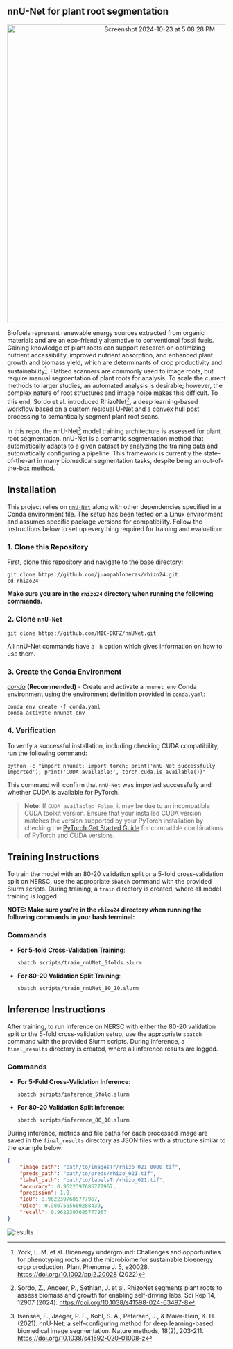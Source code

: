 ## nnU-Net for plant root segmentation
<div align="center">
  <img width="687" alt="Screenshot 2024-10-23 at 5 08 28 PM" src="https://github.com/user-attachments/assets/257452dd-f265-4833-8e98-e549a5a06d6a">
</div>

Biofuels represent renewable energy sources extracted from organic materials and are an eco-friendly alternative to conventional fossil fuels. Gaining knowledge of plant roots can support research on optimizing nutrient accessibility, improved nutrient absorption, and enhanced plant growth and biomass yield, which are determinants of crop productivity and sustainability[^1]. Flatbed scanners are commonly used to image roots, but require manual segmentation of plant roots for analysis. To scale the current methods to larger studies, an automated analysis is desirable; however, the complex nature of root structures and image noise makes this difficult. To this end, Sordo et al. introduced RhizoNet[^2], a deep learning-based workflow based on a custom residual U-Net and a convex hull post processing to semantically segment plant root scans. 

In this repo, the nnU-Net[^3] model training architecture is assessed for plant root segmentation. nnU-Net is a semantic segmentation method that automatically adapts to a given dataset by analyzing the training data and automatically configuring a pipeline. This framework is currently the state-of-the-art in many biomedical segmentation tasks, despite being an out-of-the-box method.

[^1]:York, L. M. et al. Bioenergy underground: Challenges and opportunities for phenotyping roots and the microbiome for sustainable bioenergy crop production. Plant Phenome J. 5, e20028. https://doi.org/10.1002/ppj2.20028 (2022)
[^2]: Sordo, Z., Andeer, P., Sethian, J. et al. RhizoNet segments plant roots to assess biomass and growth for enabling self-driving labs. Sci Rep 14, 12907 (2024). https://doi.org/10.1038/s41598-024-63497-8 
[^3]: Isensee, F., Jaeger, P. F., Kohl, S. A., Petersen, J., & Maier-Hein, K. H. (2021). nnU-Net: a self-configuring method for deep learning-based biomedical image segmentation. Nature methods, 18(2), 203-211. https://doi.org/10.1038/s41592-020-01008-z


## Installation
This project relies on [`nnU-Net`](https://github.com/MIC-DKFZ/nnU-Net/tree/master) along with other dependencies specified in a Conda environment file. The setup has been tested on a Linux environment and assumes specific package versions for compatibility. Follow the instructions below to set up everything required for training and evaluation:

### 1. Clone this Repository
First, clone this repository and navigate to the base directory:

```shell
git clone https://github.com/juampabloheras/rhizo24.git
cd rhizo24
```

**Make sure you are in the `rhizo24` directory when running the following commands.**

### 2. Clone `nnU-Net`
```shell
git clone https://github.com/MIC-DKFZ/nnUNet.git
```
All nnU-Net commands have a `-h` option which gives information on how to use them.

### 3. Create the Conda Environment

*[conda](https://docs.conda.io/projects/conda/en/latest/user-guide/getting-started.html)* **(Recommended)** - Create and activate a `nnunet_env` Conda environment using the environment definition provided in `conda.yaml`:

```shell
conda env create -f conda.yaml
conda activate nnunet_env
```

### 4. Verification

To verify a successful installation, including checking CUDA compatibility, run the following command:

```shell
python -c "import nnunet; import torch; print('nnU-Net successfully imported'); print('CUDA available:', torch.cuda.is_available())"
```

This command will confirm that `nnU-Net` was imported successfully and whether CUDA is available for PyTorch. 

> **Note:** If `CUDA available: False`, it may be due to an incompatible CUDA toolkit version. Ensure that your installed CUDA version matches the version supported by your PyTorch installation by checking the [PyTorch Get Started Guide](https://pytorch.org/get-started/previous-versions/) for compatible combinations of PyTorch and CUDA versions.





## Training Instructions

To train the model with an 80-20 validation split or a 5-fold cross-validation split on NERSC, use the appropriate `sbatch` command with the provided Slurm scripts. During training, a `train` directory is created, where all model training is logged.

**NOTE: Make sure you’re in the `rhizo24` directory when running the following commands in your bash terminal:**


### Commands

- **For 5-fold Cross-Validation Training**:
  ```shell
  sbatch scripts/train_nnUNet_5folds.slurm
  ```

- **For 80-20 Validation Split Training**:
  ```shell
  sbatch scripts/train_nnUNet_80_10.slurm
  ```

## Inference Instructions

After training, to run inference on NERSC with either the 80-20 validation split or the 5-fold cross-validation setup, use the appropriate `sbatch` command with the provided Slurm scripts. During inference, a `final_results` directory is created, where all inference results are logged.

### Commands

- **For 5-Fold Cross-Validation Inference**:
  ```shell
  sbatch scripts/inference_5fold.slurm
  ```

- **For 80-20 Validation Split Inference**:
  ```shell
  sbatch scripts/inference_80_10.slurm
  ```

During inference, metrics and file paths for each processed image are saved in the `final_results` directory as JSON files with a structure similar to the example below:

```json
{
    "image_path": "path/to/imagesTr/rhizo_021_0000.tif",
    "preds_path": "path/to/preds/rhizo_021.tif",
    "label_path": "path/to/labelsTr/rhizo_021.tif",
    "accuracy": 0.9622397685777967,
    "precision": 1.0,
    "IoU": 0.9622397685777967,
    "Dice": 0.9807565660288439,
    "recall": 0.9622397685777967
}
```
![results](https://github.com/user-attachments/assets/f3bea315-1e61-41b3-a38d-dba25170b3af)


